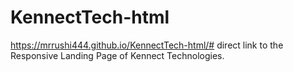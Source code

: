 # KennectTech-html
https://mrrushi444.github.io/KennectTech-html/# direct link to the Responsive Landing Page of Kennect Technologies.

